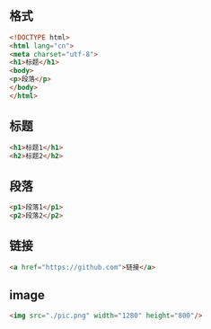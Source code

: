 ## 格式
```html
<!DOCTYPE html>
<html lang="cn">
<meta charset="utf-8">
<h1>标题</h1>
<body>
<p>段落</p>
</body>
</html>

```
## 标题
```html
<h1>标题1</h1>
<h2>标题2</h2>
```
## 段落
```html
<p1>段落1</p1>
<p2>段落2</p2>
```
##  链接
```html
<a href="https://github.com">链接</a>
```
## image
```html
<img src="./pic.png" width="1280" height="800"/>
```
